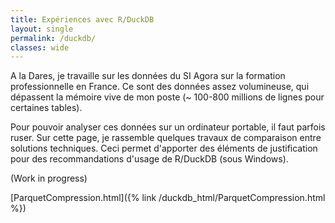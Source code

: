 ```yaml
---
title: Expériences avec R/DuckDB
layout: single
permalink: /duckdb/
classes: wide
---
```


A la Dares, je travaille sur les données du SI Agora sur la formation professionnelle en France. 
Ce sont des données assez volumineuse, qui dépassent la mémoire vive de mon poste
(~ 100-800 millions de lignes pour certaines tables).

Pour pouvoir analyser ces données sur un ordinateur portable, il faut parfois ruser. 
Sur cette page, je rassemble quelques travaux de comparaison entre solutions techniques. 
Ceci permet d'apporter des éléments de justification pour des recommandations d'usage de R/DuckDB (sous Windows).

(Work in progress)

[ParquetCompression.html]({% link /duckdb_html/ParquetCompression.html %})



